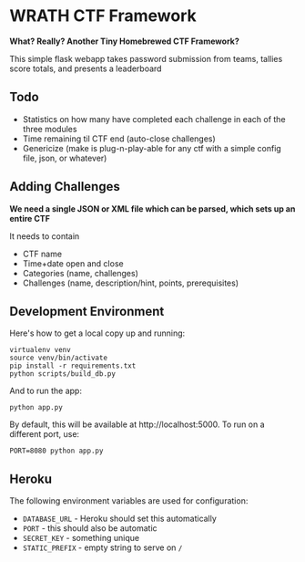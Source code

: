 WRATH CTF Framework
===================

**What? Really? Another Tiny Homebrewed CTF Framework?**

This simple flask webapp takes password submission from teams, tallies score totals, and presents a leaderboard

Todo
----
* Statistics on how many have completed each challenge in each of the three modules
* Time remaining til CTF end (auto-close challenges)
* Genericize (make is plug-n-play-able for any ctf with a simple config file, json, or whatever)

Adding Challenges
-----------------

**We need a single JSON or XML file which can be parsed, which sets up an entire CTF**

It needs to contain
* CTF name
* Time+date open and close
* Categories (name, challenges)
* Challenges (name, description/hint, points, prerequisites)

Development Environment
-----------------------

Here's how to get a local copy up and running:

    virtualenv venv
    source venv/bin/activate
    pip install -r requirements.txt
    python scripts/build_db.py

And to run the app:

    python app.py

By default, this will be available at http://localhost:5000. To run on a
different port, use:

    PORT=8080 python app.py

Heroku
------

The following environment variables are used for configuration:

* ``DATABASE_URL`` - Heroku should set this automatically
* ``PORT`` - this should also be automatic
* ``SECRET_KEY`` - something unique
* ``STATIC_PREFIX`` - empty string to serve on ``/``
